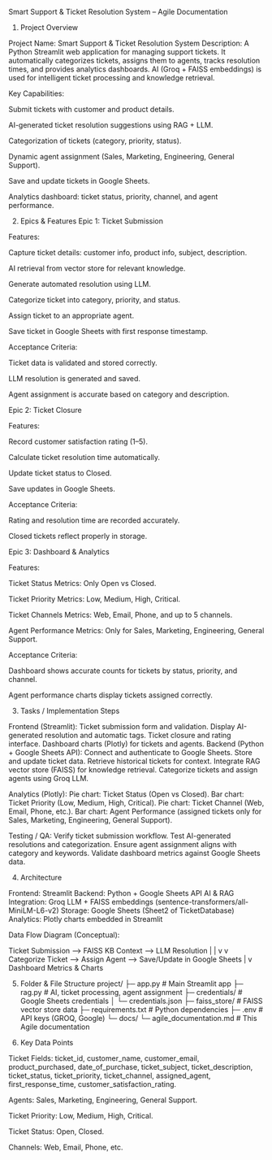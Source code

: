 Smart Support & Ticket Resolution System – Agile Documentation
1. Project Overview

Project Name: Smart Support & Ticket Resolution System
Description:
A Python Streamlit web application for managing support tickets. It automatically categorizes tickets, assigns them to agents, tracks resolution times, and provides analytics dashboards. AI (Groq + FAISS embeddings) is used for intelligent ticket processing and knowledge retrieval.

Key Capabilities:

Submit tickets with customer and product details.

AI-generated ticket resolution suggestions using RAG + LLM.

Categorization of tickets (category, priority, status).

Dynamic agent assignment (Sales, Marketing, Engineering, General Support).

Save and update tickets in Google Sheets.

Analytics dashboard: ticket status, priority, channel, and agent performance.

2. Epics & Features
Epic 1: Ticket Submission

Features:

Capture ticket details: customer info, product info, subject, description.

AI retrieval from vector store for relevant knowledge.

Generate automated resolution using LLM.

Categorize ticket into category, priority, and status.

Assign ticket to an appropriate agent.

Save ticket in Google Sheets with first response timestamp.

Acceptance Criteria:

Ticket data is validated and stored correctly.

LLM resolution is generated and saved.

Agent assignment is accurate based on category and description.

Epic 2: Ticket Closure

Features:

Record customer satisfaction rating (1–5).

Calculate ticket resolution time automatically.

Update ticket status to Closed.

Save updates in Google Sheets.

Acceptance Criteria:

Rating and resolution time are recorded accurately.

Closed tickets reflect properly in storage.

Epic 3: Dashboard & Analytics

Features:

Ticket Status Metrics: Only Open vs Closed.

Ticket Priority Metrics: Low, Medium, High, Critical.

Ticket Channels Metrics: Web, Email, Phone, and up to 5 channels.

Agent Performance Metrics: Only for Sales, Marketing, Engineering, General Support.

Acceptance Criteria:

Dashboard shows accurate counts for tickets by status, priority, and channel.

Agent performance charts display tickets assigned correctly.

3. Tasks / Implementation Steps

Frontend (Streamlit):
Ticket submission form and validation.
Display AI-generated resolution and automatic tags.
Ticket closure and rating interface.
Dashboard charts (Plotly) for tickets and agents.
Backend (Python + Google Sheets API):
Connect and authenticate to Google Sheets.
Store and update ticket data.
Retrieve historical tickets for context.
Integrate RAG vector store (FAISS) for knowledge retrieval.
Categorize tickets and assign agents using Groq LLM.

Analytics (Plotly):
Pie chart: Ticket Status (Open vs Closed).
Bar chart: Ticket Priority (Low, Medium, High, Critical).
Pie chart: Ticket Channel (Web, Email, Phone, etc.).
Bar chart: Agent Performance (assigned tickets only for Sales, Marketing, Engineering, General Support).

Testing / QA:
Verify ticket submission workflow.
Test AI-generated resolutions and categorization.
Ensure agent assignment aligns with category and keywords.
Validate dashboard metrics against Google Sheets data.

4. Architecture

Frontend: Streamlit
Backend: Python + Google Sheets API
AI & RAG Integration: Groq LLM + FAISS embeddings (sentence-transformers/all-MiniLM-L6-v2)
Storage: Google Sheets (Sheet2 of TicketDatabase)
Analytics: Plotly charts embedded in Streamlit

Data Flow Diagram (Conceptual):

Ticket Submission --> FAISS KB Context --> LLM Resolution
      |                                      |
      v                                      v
Categorize Ticket --> Assign Agent --> Save/Update in Google Sheets
      |
      v
Dashboard Metrics & Charts

5. Folder & File Structure
project/
├─ app.py                     # Main Streamlit app
├─ rag.py                     # AI, ticket processing, agent assignment
├─ credentials/               # Google Sheets credentials
│   └─ credentials.json
├─ faiss_store/               # FAISS vector store data
├─ requirements.txt           # Python dependencies
├─ .env                       # API keys (GROQ, Google)
└─ docs/
    └─ agile_documentation.md # This Agile documentation

6. Key Data Points

Ticket Fields: ticket_id, customer_name, customer_email, product_purchased, date_of_purchase, ticket_subject, ticket_description, ticket_status, ticket_priority, ticket_channel, assigned_agent, first_response_time, customer_satisfaction_rating.

Agents: Sales, Marketing, Engineering, General Support.

Ticket Priority: Low, Medium, High, Critical.

Ticket Status: Open, Closed.

Channels: Web, Email, Phone, etc.